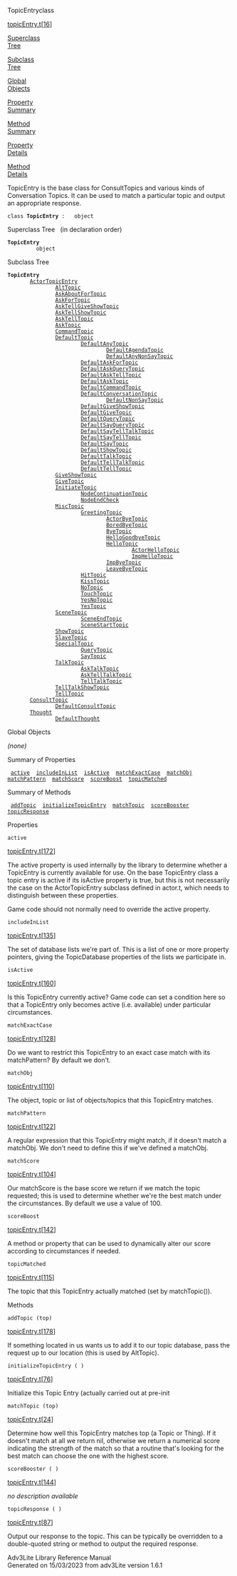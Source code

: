 <span class="title">TopicEntry</span><span class="type">class</span>

[topicEntry.t](../file/topicEntry.t.html)\[[16](../source/topicEntry.t.html#16)\]

[Superclass  
Tree](#_SuperClassTree_)

[Subclass  
Tree](#_SubClassTree_)

[Global  
Objects](#_ObjectSummary_)

[Property  
Summary](#_PropSummary_)

[Method  
Summary](#_MethodSummary_)

[Property  
Details](#_Properties_)

[Method  
Details](#_Methods_)

<div class="fdesc">

TopicEntry is the base class for ConsultTopics and various kinds of
Conversation Topics. It can be used to match a particular topic and
output an appropriate response.

`class `**`TopicEntry`**` :   object`

</div>

<span id="_SuperClassTree_"></span>

<div class="mjhd">

<span class="hdln">Superclass Tree</span>   (in declaration order)

</div>

**`TopicEntry`**  
`         object`  
<span id="_SubClassTree_"></span>

<div class="mjhd">

<span class="hdln">Subclass Tree</span>  

</div>

**`TopicEntry`**  
`         `[`ActorTopicEntry`](../object/ActorTopicEntry.html)  
`                 `[`AltTopic`](../object/AltTopic.html)  
`                 `[`AskAboutForTopic`](../object/AskAboutForTopic.html)  
`                 `[`AskForTopic`](../object/AskForTopic.html)  
`                 `[`AskTellGiveShowTopic`](../object/AskTellGiveShowTopic.html)  
`                 `[`AskTellShowTopic`](../object/AskTellShowTopic.html)  
`                 `[`AskTellTopic`](../object/AskTellTopic.html)  
`                 `[`AskTopic`](../object/AskTopic.html)  
`                 `[`CommandTopic`](../object/CommandTopic.html)  
`                 `[`DefaultTopic`](../object/DefaultTopic.html)  
`                         `[`DefaultAnyTopic`](../object/DefaultAnyTopic.html)  
`                                 `[`DefaultAgendaTopic`](../object/DefaultAgendaTopic.html)  
`                                 `[`DefaultAnyNonSayTopic`](../object/DefaultAnyNonSayTopic.html)  
`                         `[`DefaultAskForTopic`](../object/DefaultAskForTopic.html)  
`                         `[`DefaultAskQueryTopic`](../object/DefaultAskQueryTopic.html)  
`                         `[`DefaultAskTellTopic`](../object/DefaultAskTellTopic.html)  
`                         `[`DefaultAskTopic`](../object/DefaultAskTopic.html)  
`                         `[`DefaultCommandTopic`](../object/DefaultCommandTopic.html)  
`                         `[`DefaultConversationTopic`](../object/DefaultConversationTopic.html)  
`                                 `[`DefaultNonSayTopic`](../object/DefaultNonSayTopic.html)  
`                         `[`DefaultGiveShowTopic`](../object/DefaultGiveShowTopic.html)  
`                         `[`DefaultGiveTopic`](../object/DefaultGiveTopic.html)  
`                         `[`DefaultQueryTopic`](../object/DefaultQueryTopic.html)  
`                         `[`DefaultSayQueryTopic`](../object/DefaultSayQueryTopic.html)  
`                         `[`DefaultSayTellTalkTopic`](../object/DefaultSayTellTalkTopic.html)  
`                         `[`DefaultSayTellTopic`](../object/DefaultSayTellTopic.html)  
`                         `[`DefaultSayTopic`](../object/DefaultSayTopic.html)  
`                         `[`DefaultShowTopic`](../object/DefaultShowTopic.html)  
`                         `[`DefaultTalkTopic`](../object/DefaultTalkTopic.html)  
`                         `[`DefaultTellTalkTopic`](../object/DefaultTellTalkTopic.html)  
`                         `[`DefaultTellTopic`](../object/DefaultTellTopic.html)  
`                 `[`GiveShowTopic`](../object/GiveShowTopic.html)  
`                 `[`GiveTopic`](../object/GiveTopic.html)  
`                 `[`InitiateTopic`](../object/InitiateTopic.html)  
`                         `[`NodeContinuationTopic`](../object/NodeContinuationTopic.html)  
`                         `[`NodeEndCheck`](../object/NodeEndCheck.html)  
`                 `[`MiscTopic`](../object/MiscTopic.html)  
`                         `[`GreetingTopic`](../object/GreetingTopic.html)  
`                                 `[`ActorByeTopic`](../object/ActorByeTopic.html)  
`                                 `[`BoredByeTopic`](../object/BoredByeTopic.html)  
`                                 `[`ByeTopic`](../object/ByeTopic.html)  
`                                 `[`HelloGoodbyeTopic`](../object/HelloGoodbyeTopic.html)  
`                                 `[`HelloTopic`](../object/HelloTopic.html)  
`                                         `[`ActorHelloTopic`](../object/ActorHelloTopic.html)  
`                                         `[`ImpHelloTopic`](../object/ImpHelloTopic.html)  
`                                 `[`ImpByeTopic`](../object/ImpByeTopic.html)  
`                                 `[`LeaveByeTopic`](../object/LeaveByeTopic.html)  
`                         `[`HitTopic`](../object/HitTopic.html)  
`                         `[`KissTopic`](../object/KissTopic.html)  
`                         `[`NoTopic`](../object/NoTopic.html)  
`                         `[`TouchTopic`](../object/TouchTopic.html)  
`                         `[`YesNoTopic`](../object/YesNoTopic.html)  
`                         `[`YesTopic`](../object/YesTopic.html)  
`                 `[`SceneTopic`](../object/SceneTopic.html)  
`                         `[`SceneEndTopic`](../object/SceneEndTopic.html)  
`                         `[`SceneStartTopic`](../object/SceneStartTopic.html)  
`                 `[`ShowTopic`](../object/ShowTopic.html)  
`                 `[`SlaveTopic`](../object/SlaveTopic.html)  
`                 `[`SpecialTopic`](../object/SpecialTopic.html)  
`                         `[`QueryTopic`](../object/QueryTopic.html)  
`                         `[`SayTopic`](../object/SayTopic.html)  
`                 `[`TalkTopic`](../object/TalkTopic.html)  
`                         `[`AskTalkTopic`](../object/AskTalkTopic.html)  
`                         `[`AskTellTalkTopic`](../object/AskTellTalkTopic.html)  
`                         `[`TellTalkTopic`](../object/TellTalkTopic.html)  
`                 `[`TellTalkShowTopic`](../object/TellTalkShowTopic.html)  
`                 `[`TellTopic`](../object/TellTopic.html)  
`         `[`ConsultTopic`](../object/ConsultTopic.html)  
`                 `[`DefaultConsultTopic`](../object/DefaultConsultTopic.html)  
`         `[`Thought`](../object/Thought.html)  
`                 `[`DefaultThought`](../object/DefaultThought.html)  
<span id="_ObjectSummary_"></span>

<div class="mjhd">

<span class="hdln">Global Objects</span>  

</div>

*(none)* <span id="_PropSummary_"></span>

<div class="mjhd">

<span class="hdln">Summary of Properties</span>  

</div>

` `[`active`](#active)`  `[`includeInList`](#includeInList)`  `[`isActive`](#isActive)`  `[`matchExactCase`](#matchExactCase)`  `[`matchObj`](#matchObj)`  `[`matchPattern`](#matchPattern)`  `[`matchScore`](#matchScore)`  `[`scoreBoost`](#scoreBoost)`  `[`topicMatched`](#topicMatched)`  `

<span id="_MethodSummary_"></span>

<div class="mjhd">

<span class="hdln">Summary of Methods</span>  

</div>

` `[`addTopic`](#addTopic)`  `[`initializeTopicEntry`](#initializeTopicEntry)`  `[`matchTopic`](#matchTopic)`  `[`scoreBooster`](#scoreBooster)`  `[`topicResponse`](#topicResponse)`  `

<span id="_Properties_"></span>

<div class="mjhd">

<span class="hdln">Properties</span>  

</div>

<span id="active"></span>

`active`

[topicEntry.t](../file/topicEntry.t.html)\[[172](../source/topicEntry.t.html#172)\]

<div class="desc">

The active property is used internally by the library to determine
whether a TopicEntry is currently available for use. On the base
TopicEntry class a topic entry is active if its isActive property is
true, but this is not necessarily the case on the ActorTopicEntry
subclass defined in actor.t, which needs to distinguish between these
properties.

Game code should not normally need to override the active property.

</div>

<span id="includeInList"></span>

`includeInList`

[topicEntry.t](../file/topicEntry.t.html)\[[135](../source/topicEntry.t.html#135)\]

<div class="desc">

The set of database lists we're part of. This is a list of one or more
property pointers, giving the TopicDatabase properties of the lists we
participate in.

</div>

<span id="isActive"></span>

`isActive`

[topicEntry.t](../file/topicEntry.t.html)\[[160](../source/topicEntry.t.html#160)\]

<div class="desc">

Is this TopicEntry currently active? Game code can set a condition here
so that a TopicEntry only becomes active (i.e. available) under
particular circumstances.

</div>

<span id="matchExactCase"></span>

`matchExactCase`

[topicEntry.t](../file/topicEntry.t.html)\[[128](../source/topicEntry.t.html#128)\]

<div class="desc">

Do we want to restrict this TopicEntry to an exact case match with its
matchPattern? By default we don't.

</div>

<span id="matchObj"></span>

`matchObj`

[topicEntry.t](../file/topicEntry.t.html)\[[110](../source/topicEntry.t.html#110)\]

<div class="desc">

The object, topic or list of objects/topics that this TopicEntry
matches.

</div>

<span id="matchPattern"></span>

`matchPattern`

[topicEntry.t](../file/topicEntry.t.html)\[[122](../source/topicEntry.t.html#122)\]

<div class="desc">

A regular expression that this TopicEntry might match, if it doesn't
match a matchObj. We don't need to define this if we've defined a
matchObj.

</div>

<span id="matchScore"></span>

`matchScore`

[topicEntry.t](../file/topicEntry.t.html)\[[104](../source/topicEntry.t.html#104)\]

<div class="desc">

Our matchScore is the base score we return if we match the topic
requested; this is used to determine whether we're the best match under
the circumstances. By default we use a value of 100.

</div>

<span id="scoreBoost"></span>

`scoreBoost`

[topicEntry.t](../file/topicEntry.t.html)\[[142](../source/topicEntry.t.html#142)\]

<div class="desc">

A method or property that can be used to dynamically alter our score
according to circumstances if needed.

</div>

<span id="topicMatched"></span>

`topicMatched`

[topicEntry.t](../file/topicEntry.t.html)\[[115](../source/topicEntry.t.html#115)\]

<div class="desc">

The topic that this TopicEntry actually matched (set by matchTopic()).

</div>

<span id="_Methods_"></span>

<div class="mjhd">

<span class="hdln">Methods</span>  

</div>

<span id="addTopic"></span>

`addTopic (top)`

[topicEntry.t](../file/topicEntry.t.html)\[[178](../source/topicEntry.t.html#178)\]

<div class="desc">

If something located in us wants us to add it to our topic database,
pass the request up to our location (this is used by AltTopic).

</div>

<span id="initializeTopicEntry"></span>

`initializeTopicEntry ( )`

[topicEntry.t](../file/topicEntry.t.html)\[[76](../source/topicEntry.t.html#76)\]

<div class="desc">

Initialize this Topic Entry (actually carried out at pre-init

</div>

<span id="matchTopic"></span>

`matchTopic (top)`

[topicEntry.t](../file/topicEntry.t.html)\[[24](../source/topicEntry.t.html#24)\]

<div class="desc">

Determine how well this TopicEntry matches top (a Topic or Thing). If it
doesn't match at all we return nil, otherwise we return a numerical
score indicating the strength of the match so that a routine that's
looking for the best match can choose the one with the highest score.

</div>

<span id="scoreBooster"></span>

`scoreBooster ( )`

[topicEntry.t](../file/topicEntry.t.html)\[[144](../source/topicEntry.t.html#144)\]

<div class="desc">

*no description available*

</div>

<span id="topicResponse"></span>

`topicResponse ( )`

[topicEntry.t](../file/topicEntry.t.html)\[[87](../source/topicEntry.t.html#87)\]

<div class="desc">

Output our response to the topic. This can be typically be overridden to
a double-quoted string or method to output the required response.

</div>

<div class="ftr">

Adv3Lite Library Reference Manual  
Generated on 15/03/2023 from adv3Lite version 1.6.1

</div>
